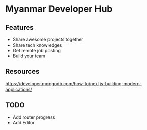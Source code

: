 # Myanmar Developer Hub

## Features
- Share awesome projects together
- Share tech knowledges
- Get remote job posting
- Build your team

## Resources

https://developer.mongodb.com/how-to/nextjs-building-modern-applications/


## TODO
- Add router progress
- Add Editor